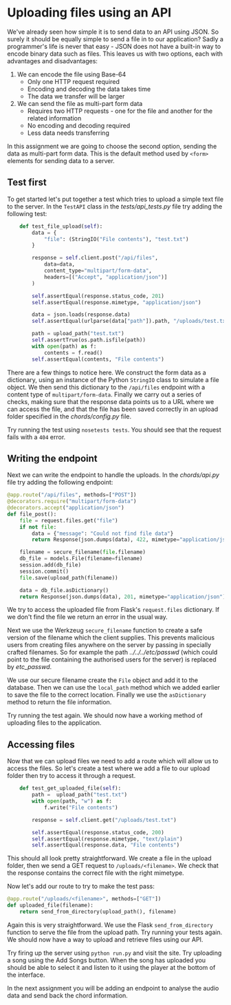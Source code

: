 [//]: <> (name: Uploading Files Using an API)
[//]: <> (author: Joe Turner)
[//]: <> (type: code along)
[//]: <> (time: 60)

# Uploading files using an API

We've already seen how simple it is to send data to an API using JSON.  So surely it should be equally simple to send a file in to our application?  Sadly a programmer's life is never that easy - JSON does not have a built-in way to encode binary data such as files.  This leaves us with two options, each with advantages and disadvantages:

1. We can encode the file using Base-64
    - Only one HTTP request required
    - Encoding and decoding the data takes time
    - The data we transfer will be larger
2. We can send the file as multi-part form data
    - Requires two HTTP requests - one for the file and another for the related information
    - No encoding and decoding required
    - Less data needs transferring

In this assignment we are going to choose the second option, sending the data as multi-part form data.  This is the default method used by `<form>` elements for sending data to a server.

## Test first

To get started let's put together a test which tries to upload a simple text file to the server.  In the `TestAPI` class in the *tests/api_tests.py* file try adding the following test:

```python
    def test_file_upload(self):
        data = {
            "file": (StringIO("File contents"), "test.txt")
        }

        response = self.client.post("/api/files",
            data=data,
            content_type="multipart/form-data",
            headers=[("Accept", "application/json")]
        )

        self.assertEqual(response.status_code, 201)
        self.assertEqual(response.mimetype, "application/json")

        data = json.loads(response.data)
        self.assertEqual(urlparse(data["path"]).path, "/uploads/test.txt")

        path = upload_path("test.txt")
        self.assertTrue(os.path.isfile(path))
        with open(path) as f:
            contents = f.read()
        self.assertEqual(contents, "File contents")
```

There are a few things to notice here.  We construct the form data as a dictionary, using an instance of the Python `StringIO` class to simulate a file object.  We then send this dictionary to the  `/api/files` endpoint with a content type of `multipart/form-data`.  Finally we carry out a series of checks, making sure that the response data points us to a URL where we can access the file, and that the file has been saved correctly in an upload folder specified in the *chords/config.py* file.

Try running the test using `nosetests tests`.  You should see that the request fails with a `404` error.

## Writing the endpoint

Next we can write the endpoint to handle the uploads.  In the *chords/api.py* file try adding the following endpoint:

```python
@app.route("/api/files", methods=["POST"])
@decorators.require("multipart/form-data")
@decorators.accept("application/json")
def file_post():
    file = request.files.get("file")
    if not file:
        data = {"message": "Could not find file data"}
        return Response(json.dumps(data), 422, mimetype="application/json")

    filename = secure_filename(file.filename)
    db_file = models.File(filename=filename)
    session.add(db_file)
    session.commit()
    file.save(upload_path(filename))

    data = db_file.asDictionary()
    return Response(json.dumps(data), 201, mimetype="application/json")
```

We try to access the uploaded file from Flask's `request.files` dictionary.  If we don't find the file we return an error in the usual way.

Next we use the Werkzeug `secure_filename` function to create a safe version of the filename which the client supplies.  This prevents malicious users from creating files anywhere on the server by passing in specially crafted filenames.  So for example the path *../../../etc/passwd* (which could point to the file containing the authorised users for the server) is replaced by *etc_passwd*.

We use our secure filename create the `File` object and add it to the database.  Then we can use the `local_path` method which we added earlier to save the file to the correct location.  Finally we use the `asDictionary` method to return the file information.

Try running the test again.  We should now have a working method of uploading files to the application.

## Accessing files

Now that we can upload files we need to add a route which will allow us to access the files.  So let's create a test where we add a file to our upload folder then try to access it through a request.

```python
    def test_get_uploaded_file(self):
        path =  upload_path("test.txt")
        with open(path, "w") as f:
            f.write("File contents")

        response = self.client.get("/uploads/test.txt")

        self.assertEqual(response.status_code, 200)
        self.assertEqual(response.mimetype, "text/plain")
        self.assertEqual(response.data, "File contents")
```

This should all look pretty straightforward.  We create a file in the upload folder, then we send a GET request to `/uploads/<filename>`.  We check that the response contains the correct file with the right mimetype.

Now let's add our route to try to make the test pass:

```python
@app.route("/uploads/<filename>", methods=["GET"])
def uploaded_file(filename):
    return send_from_directory(upload_path(), filename)
```

Again this is very straightforward.  We use the Flask `send_from_directory` function to serve the file from the upload path.  Try running your tests again.  We should now have a way to upload and retrieve files using our API.

Try firing up the server using `python run.py` and visit the site.  Try uploading a song using the Add Songs button.  When the song has uploaded you should be able to select it and listen to it using the player at the bottom of the interface.

In the next assignment you will be adding an endpoint to analyse the audio data and send back the chord information.

